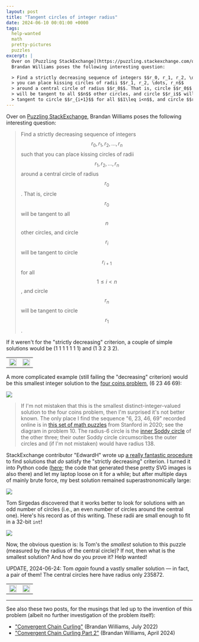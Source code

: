 ```yaml
---
layout: post
title: "Tangent circles of integer radius"
date: 2024-06-10 00:01:00 +0000
tags:
  help-wanted
  math
  pretty-pictures
  puzzles
excerpt: |
  Over on [Puzzling StackExchange](https://puzzling.stackexchange.com/questions/126548/geometry-puzzle-tangent-circles-with-integer-radii),
  Brandan Williams poses the following interesting question:

  > Find a strictly decreasing sequence of integers $$r_0, r_1, r_2, \dots, r_n$$ such that
  > you can place kissing circles of radii $$r_1, r_2, \dots, r_n$$
  > around a central circle of radius $$r_0$$. That is, circle $$r_0$$
  > will be tangent to all $$n$$ other circles, and circle $$r_i$$ will be
  > tangent to circle $$r_{i+1}$$ for all $$1\leq i<n$$, and circle $$r_n$$ will be tangent to circle $$r_1$$.
---
```


Over on [Puzzling StackExchange](https://puzzling.stackexchange.com/questions/126548/geometry-puzzle-tangent-circles-with-integer-radii),
Brandan Williams poses the following interesting question:

> Find a strictly decreasing sequence of integers $$r_0, r_1, r_2, \dots, r_n$$ such that
> you can place kissing circles of radii $$r_1, r_2, \dots, r_n$$
> around a central circle of radius $$r_0$$. That is, circle $$r_0$$
> will be tangent to all $$n$$ other circles, and circle $$r_i$$ will be
> tangent to circle $$r_{i+1}$$ for all $$1\leq i<n$$, and circle $$r_n$$ will be tangent to circle $$r_1$$.

If it weren't for the "strictly decreasing" criterion, a couple of simple solutions would be
(1 1 1 1 1 1 1) and (1 3 2 3 2).

<table>
  <tr>
    <td><img width="100%" style="vertical-align: middle;" src="/blog/images/2024-06-10-circles-seven-1s.svg"/></td>
    <td><img width="100%" style="vertical-align: middle;" src="/blog/images/2024-06-10-circles-1-3-2-3-2.svg"/></td>
  </tr>
</table>

A more complicated example (still failing the "decreasing" criterion) would be this smallest integer solution
to the [four coins problem](https://mathworld.wolfram.com/FourCoinsProblem.html), (6 23 46 69):

![](/blog/images/2024-06-10-circles-6-23-46-69.svg)

> If I'm not mistaken that this is the smallest distinct-integer-valued solution
> to the four coins problem, then I'm surprised it's not better known.
> The only place I find the sequence "6, 23, 46, 69" recorded online is in
> [this set of math puzzles](https://sumo.stanford.edu/pdfs/smt2020/geometry-problems.pdf)
> from Stanford in 2020; see the diagram in problem 10. The radius-6 circle is the
> [inner Soddy circle](https://en.wikipedia.org/wiki/Soddy_circles_of_a_triangle) of the other three;
> their outer Soddy circle circumscribes the outer circles and (if I'm not mistaken) would have radius 138.

StackExchange contributor "EdwardH" wrote up [a really fantastic procedure](https://puzzling.stackexchange.com/questions/126548/geometry-puzzle-tangent-circles-with-integer-radii/126674#126674)
to find solutions that *do* satisfy the "strictly decreasing" criterion. I turned it into Python code
([here](https://github.com/Quuxplusone/RecreationalMath/tree/master/TangentCircles); the code that generated
these pretty SVG images is also there) and let my laptop loose on it for a while; but after multiple days
of mainly brute force, my best solution remained superastronomically large:

![](/blog/images/2024-06-10-circles-2941564115506288009572255050208.svg)

Tom Sirgedas discovered that it works better to look for solutions with an odd number of circles (i.e.,
an even number of circles around the central one). Here's his record as of this writing. These radii are
small enough to fit in a 32-bit `int`!

![](/blog/images/2024-06-10-circles-476991963.svg)

Now, the obvious question is: Is Tom's the *smallest* solution to this puzzle (measured by the radius of
the central circle)? If not, then what is the smallest solution? And how do you prove it? Help wanted!

UPDATE, 2024-06-24: Tom *again* found a vastly smaller solution — in fact, a pair of them!
The central circles here have radius only 235872.

<table>
  <tr>
    <td><img width="100%" style="vertical-align: middle;" src="/blog/images/2024-06-10-circles-235872a.svg"/></td>
    <td><img width="100%" style="vertical-align: middle;" src="/blog/images/2024-06-10-circles-235872b.svg"/></td>
  </tr>
</table>

----

See also these two posts, for the musings that led up to the invention of this problem (albeit no further
investigation of the problem itself):

* ["Convergent Chain Curling"](https://achromath.substack.com/p/convergent-chain-curling) (Brandan Williams, July 2022)
* ["Convergent Chain Curling Part 2"](https://achromath.substack.com/p/convergent-chain-curling-part-2) (Brandan Williams, April 2024)
